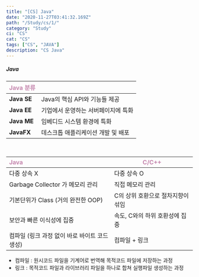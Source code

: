 ```yaml
---
title: "[CS] Java"
date: "2020-11-27T03:41:32.169Z"
path: "/Study/cs/1/"
category: "Study"
ci: "CS"
cat: "CS"
tags: ["CS", "JAVA"]
description: "CS Java"
---
```




##### Java

| <span  style="color:#C587AE;">Java 분류</span> |                                     |
| :--------------------------------------------- | ----------------------------------- |
| **Java SE**                                    | Java의 핵심 API와 기능들 제공       |
| **Java EE**                                    | 기업에서 운영하는 서버페이지에 특화 |
| **Java ME**                                    | 임베디드 시스템 환경에 특화         |
| **JavaFX**                                     | 데스크톱 애플리케이션 개발 및 배포  |



<br />

| <span  style="color:#C587AE;">Java</span>     | <span  style="color:#C587AE;">C/C++</span> |
| :-------------------------------------------- | ------------------------------------------ |
| 다중 상속 X                                   | 다중 상속 O                                |
| Garbage Collector 가 메모리 관리              | 직접 메모리 관리                           |
| 기본단위가 Class (거의 완전한 OOP)            | C의 상위 호환으로 절차지향이 섞임          |
| 보안과 빠른 이식성에 집중                     | 속도, C와의 하위 호환성에 집중             |
| 컴파일 (링크 과정 없이 바로 바이트 코드 생성) | 컴파일 + 링크                              |

* 컴파일 : 원시코드 파일을 기계어로 번역해 목적코드 파일에 저장하는 과정
* 링크 : 목적코드 파일과 라이브러리 파일을 하나로 합쳐 실행파일 생성하는 과정